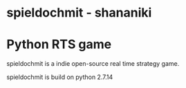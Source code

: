 # spieldochmit - shananiki
# Python RTS game

spieldochmit is a indie open-source real time strategy game.

spieldochmit is build on python 2.7.14
